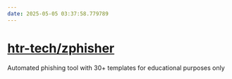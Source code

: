 ```yaml
---
date: 2025-05-05 03:37:58.779789
---
```


# [htr-tech/zphisher](https://github.com/htr-tech/zphisher)

Automated phishing tool with 30+ templates for educational purposes only